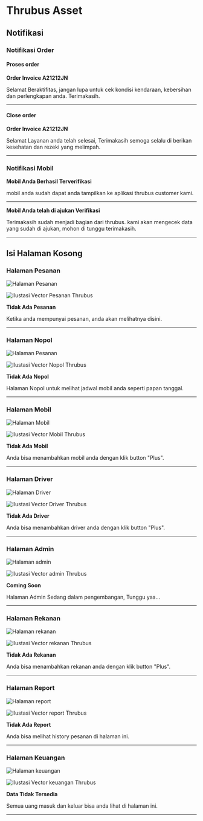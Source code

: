 # Thrubus Asset

## Notifikasi 

### Notifikasi Order
#### Proses order
**Order Invoice A21212JN**

Selamat Beraktifitas, jangan lupa untuk cek kondisi kendaraan, kebersihan dan perlengkapan anda. Terimakasih.

--------------------------------------

#### Close order
**Order Invoice A21212JN**

Selamat Layanan anda telah selesai, Terimakasih semoga selalu di berikan kesehatan dan rezeki yang melimpah.

--------------------------------------

### Notifikasi Mobil

**Mobil Anda Berhasil Terverifikasi**

mobil anda sudah dapat anda tampilkan ke aplikasi thrubus customer kami.

--------------------------------------

**Mobil Anda telah di ajukan Verifikasi**

Terimakasih sudah menjadi bagian dari thrubus. kami akan mengecek data yang sudah di ajukan, mohon di tunggu terimakasih.

--------------------------------------

## Isi Halaman Kosong
    
### Halaman Pesanan
![Halaman Pesanan](phonethrubus/pesanan.png "Pesanan Halaman")

![Ilustasi Vector Pesanan Thrubus](ilustrasithrubus/pesanan_330x230.svg "Pesanan Vector")

**Tidak Ada Pesanan**

Ketika anda mempunyai pesanan, anda akan melihatnya disini.

--------------------------------------

### Halaman Nopol
![Halaman Pesanan](phonethrubus/nopol.png "Pesanan Halaman")

![Ilustasi Vector Nopol Thrubus](ilustrasithrubus/Nopol_330x186.svg "Nopol Vector")

**Tidak Ada Nopol**

Halaman Nopol untuk melihat jadwal mobil anda seperti papan tanggal.

--------------------------------------

### Halaman Mobil

![Halaman Mobil](phonethrubus/mobil.png "Pesanan Halaman")

![Ilustasi Vector Mobil Thrubus](ilustrasithrubus/mobil_330x220.svg "Mobil Vector")

**Tidak Ada Mobil**

Anda bisa menambahkan mobil anda dengan klik button "Plus".

--------------------------------------

### Halaman Driver

![Halaman Driver](phonethrubus/driver.png "Driver Halaman")

![Ilustasi Vector Driver Thrubus](ilustrasithrubus/driver_300x200.svg "Driver Vector")

**Tidak Ada Driver**

Anda bisa menambahkan driver anda dengan klik button "Plus".

--------------------------------------

### Halaman Admin

![Halaman admin](phonethrubus/Admin.png "admin Halaman")

![Ilustasi Vector admin Thrubus](ilustrasithrubus/admin_330x200.svg "admin Vector")

**Coming Soon**

Halaman Admin Sedang dalam pengembangan, Tunggu yaa...

--------------------------------------

### Halaman Rekanan

![Halaman rekanan](phonethrubus/Rekanan.png "rekanan Halaman")

![Ilustasi Vector rekanan Thrubus](ilustrasithrubus/rekanan_300x200.svg "rekanan Vector")

**Tidak Ada Rekanan**

Anda bisa menambahkan rekanan anda dengan klik button "Plus".

--------------------------------------

### Halaman Report

![Halaman report](phonethrubus/Report.png "report Halaman")

![Ilustasi Vector report Thrubus](ilustrasithrubus/report_330x200.svg "Pesanan Vector")

**Tidak Ada Report**

Anda bisa melihat history pesanan di halaman ini.

--------------------------------------

### Halaman Keuangan

![Halaman keuangan](phonethrubus/Keuangan.png "keuangan Halaman")

![Ilustasi Vector keuangan Thrubus](ilustrasithrubus/rekanan_300x200.svg "keuangan Vector")

**Data Tidak Tersedia**

Semua uang masuk dan keluar bisa anda lihat di halaman ini.

--------------------------------------







